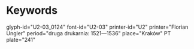 # Keywords
glyph-id="U2-03_0124"
font-id="U2-03"
printer-id="U2"
printer="Florian Ungler"
period="druga drukarnia: 1521—1536"
place="Kraków"
PT plate="241"
